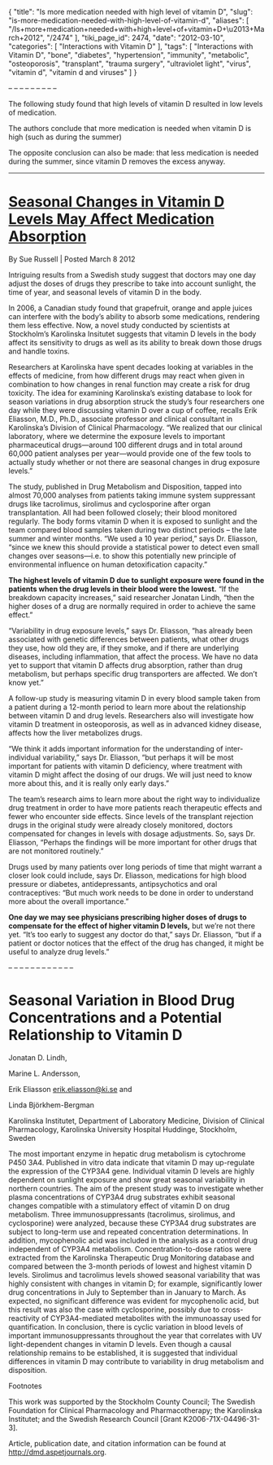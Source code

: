 {
    "title": "Is more medication needed with high level of vitamin D",
    "slug": "is-more-medication-needed-with-high-level-of-vitamin-d",
    "aliases": [
        "/Is+more+medication+needed+with+high+level+of+vitamin+D+\u2013+March+2012",
        "/2474"
    ],
    "tiki_page_id": 2474,
    "date": "2012-03-10",
    "categories": [
        "Interactions with Vitamin D"
    ],
    "tags": [
        "Interactions with Vitamin D",
        "bone",
        "diabetes",
        "hypertension",
        "immunity",
        "metabolic",
        "osteoporosis",
        "transplant",
        "trauma surgery",
        "ultraviolet light",
        "virus",
        "vitamin d",
        "vitamin d and viruses"
    ]
}


– – – – – – – – – 

The following study found that high levels of vitamin D resulted in low levels of medication.

The authors conclude that more medication is needed when vitamin D is high (such as during the summer)

The opposite conclusion can also be made: that less medication is needed during the summer, since vitamin D removes the excess anyway.

- - - - - - - - - - - - - - - - - - - - - -

# [Seasonal Changes in Vitamin D Levels May Affect Medication Absorption](http://www.healthymagination.com/blog/seasonal-changes-in-vitamin-d-levels-may-affect-medication-absorption/)

By Sue Russell | Posted March 8 2012

Intriguing results from a Swedish study suggest that doctors may one day adjust the doses of drugs they prescribe to take into account sunlight, the time of year, and seasonal levels of vitamin D in the body.

In 2006, a Canadian study found that grapefruit, orange and apple juices can interfere with the body’s ability to absorb some medications, rendering them less effective. Now, a novel study conducted by scientists at Stockholm’s Karolinska Insitutet suggests that vitamin D levels in the body affect its sensitivity to drugs as well as its ability to break down those drugs and handle toxins.

Researchers at Karolinska have spent decades looking at variables in the effects of medicine, from how different drugs may react when given in combination to how changes in renal function may create a risk for drug toxicity. The idea for examining Karolinska’s existing database to look for season variations in drug absorption struck the study’s four researchers one day while they were discussing vitamin D over a cup of coffee, recalls Erik Eliasson, M.D., Ph.D., associate professor and clinical consultant in Karolinska’s Division of Clinical Pharmacology.  “We realized that our clinical laboratory, where we determine the exposure levels to important pharmaceutical drugs—around 100 different drugs and in total around 60,000 patient analyses per year—would provide one of the few tools to actually study whether or not there are seasonal changes in drug exposure levels.”

The study, published in Drug Metabolism and Disposition, tapped into almost 70,000 analyses from patients taking immune system suppressant drugs like tacrolimus, sirolimus and cyclosporine after organ transplantation. All had been followed closely; their blood monitored regularly. The body forms vitamin D when it is exposed to sunlight and the team compared blood samples taken during two distinct periods – the late summer and winter months.  “We used a 10 year period,” says Dr. Eliasson, “since we knew this should provide a statistical power to detect even small changes over seasons—i.e. to show this potentially new principle of environmental influence on human detoxification capacity.”

 **The highest levels of vitamin D due to sunlight exposure were found in the patients when the drug levels in their blood were the lowest.** “If the breakdown capacity increases,” said researcher Jonatan Lindh, “then the higher doses of a drug are normally required in order to achieve the same effect.”

“Variability in drug exposure levels,” says Dr. Eliasson, “has already been associated with genetic differences between patients, what other drugs they use, how old they are, if they smoke, and if there are underlying diseases, including inflammation, that affect the process. We have no data yet to support that vitamin D affects drug absorption, rather than drug metabolism, but perhaps specific drug transporters are affected. We don’t know yet.”

A follow-up study is measuring vitamin D in every blood sample taken from a patient during a 12-month period to learn more about the relationship between vitamin D and drug levels. Researchers also will investigate how vitamin D treatment in osteoporosis, as well as in advanced kidney disease, affects how the liver metabolizes drugs.

“We think it adds important information for the understanding of inter-individual variability,” says Dr. Eliasson, “but perhaps it will be most important for patients with vitamin D deficiency, where treatment with vitamin D might affect the dosing of our drugs. We will just need to know more about this, and it is really only early days.”

The team’s research aims to learn more about the right way to individualize drug treatment in order to have more patients reach therapeutic effects and fewer who encounter side effects. Since levels of the transplant rejection drugs in the original study were already closely monitored, doctors compensated for changes in levels with dosage adjustments. So, says Dr. Eliasson, “Perhaps the findings will be more important for other drugs that are not monitored routinely.”

Drugs used by many patients over long periods of time that might warrant a closer look could include, says Dr. Eliasson, medications for high blood pressure or diabetes, antidepressants, antipsychotics and oral contraceptives: “But much work needs to be done in order to understand more about the overall importance.”

 **One day we may see physicians prescribing higher doses of drugs to compensate for the effect of higher vitamin D levels,**  but we’re not there yet. “It’s too early to suggest any doctor do that,” says Dr. Eliasson, “but if a patient or doctor notices that the effect of the drug has changed, it might be useful to analyze drug levels.”

– – – – – – – – – – – – 

# Seasonal Variation in Blood Drug Concentrations and a Potential Relationship to Vitamin D

Jonatan D. Lindh,

Marine L. Andersson,

Erik Eliasson erik.eliasson@ki.se and

Linda Björkhem-Bergman

Karolinska Institutet, Department of Laboratory Medicine, Division of Clinical Pharmacology, Karolinska University Hospital Huddinge, Stockholm, Sweden

The most important enzyme in hepatic drug metabolism is cytochrome P450 3A4. Published in vitro data indicate that vitamin D may up-regulate the expression of the CYP3A4 gene. Individual vitamin D levels are highly dependent on sunlight exposure and show great seasonal variability in northern countries. The aim of the present study was to investigate whether plasma concentrations of CYP3A4 drug substrates exhibit seasonal changes compatible with a stimulatory effect of vitamin D on drug metabolism. Three immunosuppressants (tacrolimus, sirolimus, and cyclosporine) were analyzed, because these CYP3A4 drug substrates are subject to long-term use and repeated concentration determinations. In addition, mycophenolic acid was included in the analysis as a control drug independent of CYP3A4 metabolism. Concentration-to-dose ratios were extracted from the Karolinska Therapeutic Drug Monitoring database and compared between the 3-month periods of lowest and highest vitamin D levels. Sirolimus and tacrolimus levels showed seasonal variability that was highly consistent with changes in vitamin D; for example, significantly lower drug concentrations in July to September than in January to March. As expected, no significant difference was evident for mycophenolic acid, but this result was also the case with cyclosporine, possibly due to cross-reactivity of CYP3A4-mediated metabolites with the immunoassay used for quantification. In conclusion, there is cyclic variation in blood levels of important immunosuppressants throughout the year that correlates with UV light-dependent changes in vitamin D levels. Even though a causal relationship remains to be established, it is suggested that individual differences in vitamin D may contribute to variability in drug metabolism and disposition.

Footnotes

This work was supported by the Stockholm County Council; The Swedish Foundation for Clinical Pharmacology and Pharmacotherapy; the Karolinska Institutet; and the Swedish Research Council <span>[Grant K2006-71X-04496-31-3]</span>.

Article, publication date, and citation information can be found at http://dmd.aspetjournals.org.